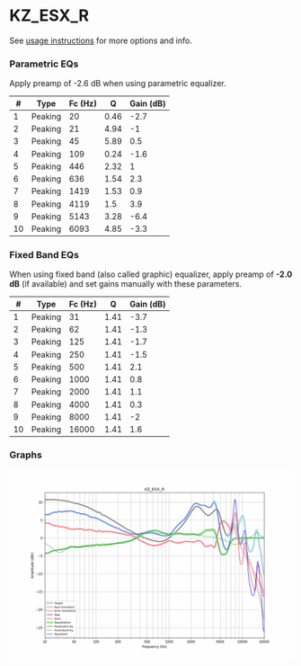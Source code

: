 # KZ_ESX_R
See [usage instructions](https://github.com/jaakkopasanen/AutoEq#usage) for more options and info.

### Parametric EQs
Apply preamp of -2.6 dB when using parametric equalizer.

|   # | Type    |   Fc (Hz) |    Q |   Gain (dB) |
|-----|---------|-----------|------|-------------|
|   1 | Peaking |        20 | 0.46 |        -2.7 |
|   2 | Peaking |        21 | 4.94 |        -1   |
|   3 | Peaking |        45 | 5.89 |         0.5 |
|   4 | Peaking |       109 | 0.24 |        -1.6 |
|   5 | Peaking |       446 | 2.32 |         1   |
|   6 | Peaking |       636 | 1.54 |         2.3 |
|   7 | Peaking |      1419 | 1.53 |         0.9 |
|   8 | Peaking |      4119 | 1.5  |         3.9 |
|   9 | Peaking |      5143 | 3.28 |        -6.4 |
|  10 | Peaking |      6093 | 4.85 |        -3.3 |

### Fixed Band EQs
When using fixed band (also called graphic) equalizer, apply preamp of **-2.0 dB** (if available) and set gains manually with these parameters.

|   # | Type    |   Fc (Hz) |    Q |   Gain (dB) |
|-----|---------|-----------|------|-------------|
|   1 | Peaking |        31 | 1.41 |        -3.7 |
|   2 | Peaking |        62 | 1.41 |        -1.3 |
|   3 | Peaking |       125 | 1.41 |        -1.7 |
|   4 | Peaking |       250 | 1.41 |        -1.5 |
|   5 | Peaking |       500 | 1.41 |         2.1 |
|   6 | Peaking |      1000 | 1.41 |         0.8 |
|   7 | Peaking |      2000 | 1.41 |         1.1 |
|   8 | Peaking |      4000 | 1.41 |         0.3 |
|   9 | Peaking |      8000 | 1.41 |        -2   |
|  10 | Peaking |     16000 | 1.41 |         1.6 |

### Graphs
![](./KZ_ESX_R.png)
